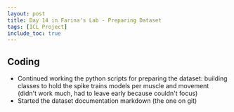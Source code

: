 ```yaml
---
layout: post
title: Day 14 in Farina's Lab - Preparing Dataset
tags: [ICL Project]
include_toc: true
---
```



## Coding
- Continued working the python scripts for preparing the dataset: building classes to hold the spike trains models 
  per muscle and movement (didn't work much, had to leave early because couldn't focus)
- Started the dataset documentation markdown (the one on git)